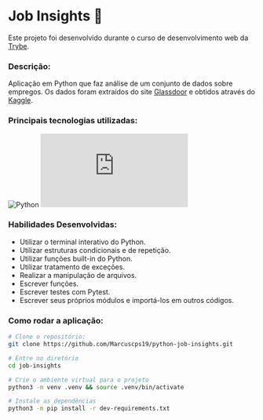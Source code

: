 # Job Insights :mag_right:

Este projeto foi desenvolvido durante o curso de desenvolvimento web da [Trybe](https://www.betrybe.com/).

### Descrição:
Aplicação em Python que faz análise de um conjunto de dados sobre empregos. Os dados foram extraídos do site [Glassdoor](https://www.glassdoor.com.br/) e obtidos através do [Kaggle](https://www.kaggle.com/atharvap329/glassdoor-data-science-job-data).


### Principais tecnologias utilizadas:
![Python](https://img.shields.io/badge/python-3670A0?style=for-the-badge&logo=python&logoColor=ffdd54)
![Pytest](https://docs.pytest.org/en/6.2.x/contents.html)

### Habilidades Desenvolvidas: 

- Utilizar o terminal interativo do Python.
- Utilizar estruturas condicionais e de repetição.
- Utilizar funções built-in do Python.
- Utilizar tratamento de exceções.
- Realizar a manipulação de arquivos.
- Escrever funções.
- Escrever testes com Pytest.
- Escrever seus próprios módulos e importá-los em outros códigos.

### Como rodar a aplicação:

```bash
# Clone o repositório:
git clone https://github.com/Marcuscps19/python-job-insights.git

# Entre no diretório
cd job-insights

# Crie o ambiente virtual para o projeto
python3 -m venv .venv && source .venv/bin/activate

# Instale as dependências
python3 -m pip install -r dev-requirements.txt
```
